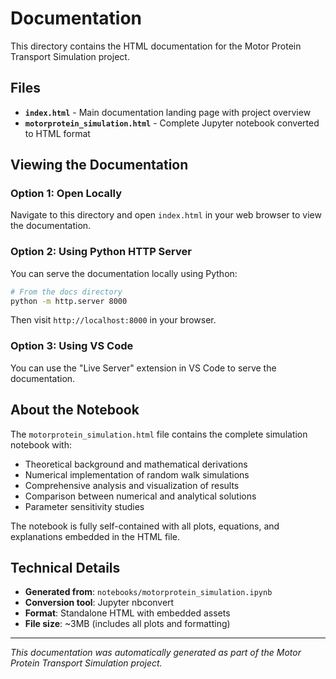 # Documentation

This directory contains the HTML documentation for the Motor Protein Transport Simulation project.

## Files

- **`index.html`** - Main documentation landing page with project overview
- **`motorprotein_simulation.html`** - Complete Jupyter notebook converted to HTML format

## Viewing the Documentation

### Option 1: Open Locally
Navigate to this directory and open `index.html` in your web browser to view the documentation.

### Option 2: Using Python HTTP Server
You can serve the documentation locally using Python:

```bash
# From the docs directory
python -m http.server 8000
```

Then visit `http://localhost:8000` in your browser.

### Option 3: Using VS Code
You can use the "Live Server" extension in VS Code to serve the documentation.

## About the Notebook

The `motorprotein_simulation.html` file contains the complete simulation notebook with:

- Theoretical background and mathematical derivations
- Numerical implementation of random walk simulations
- Comprehensive analysis and visualization of results
- Comparison between numerical and analytical solutions
- Parameter sensitivity studies

The notebook is fully self-contained with all plots, equations, and explanations embedded in the HTML file.

## Technical Details

- **Generated from**: `notebooks/motorprotein_simulation.ipynb`
- **Conversion tool**: Jupyter nbconvert
- **Format**: Standalone HTML with embedded assets
- **File size**: ~3MB (includes all plots and formatting)

---

*This documentation was automatically generated as part of the Motor Protein Transport Simulation project.*

